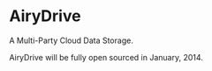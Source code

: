 AiryDrive
=========

A Multi-Party Cloud Data Storage.

AiryDrive will be fully open sourced in January, 2014.
